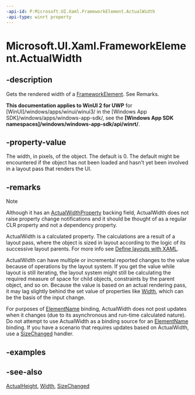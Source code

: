 ```yaml
---
-api-id: P:Microsoft.UI.Xaml.FrameworkElement.ActualWidth
-api-type: winrt property
---
```


<!-- Property syntax
public double ActualWidth { get; }
-->

# Microsoft.UI.Xaml.FrameworkElement.ActualWidth

## -description
Gets the rendered width of a [FrameworkElement](frameworkelement.md). See Remarks.

**This documentation applies to WinUI 2 for UWP** for [WinUI]/windows/apps/winui/winui3/ in the [Windows App SDK]/windows/apps/windows-app-sdk/, see the **[Windows App SDK namespaces]/windows/windows-app-sdk/api/winrt/**.

## -property-value
The width, in pixels, of the object. The default is 0. The default might be encountered if the object has not been loaded and hasn't yet been involved in a layout pass that renders the UI.

## -remarks
> [!NOTE]
> Although it has an [ActualWidthProperty](frameworkelement_actualwidthproperty.md) backing field, ActualWidth does not raise property change notifications and it should be thought of as a regular CLR property and not a dependency property.

ActualWidth is a calculated property. The calculations are a result of a layout pass, where the object is sized in layout according to the logic of its successive layout parents. For more info see [Define layouts with XAML](/windows/uwp/layout/layouts-with-xaml).


<!--BUG this is a terrible formoreinfo. Need meaty stuff about how layout actually works.-->
ActualWidth can have multiple or incremental reported changes to the value because of operations by the layout system. If you get the value while layout is still iterating, the layout system might still be calculating the required measure of space for child objects, constraints by the parent object, and so on. Because the value is based on an actual rendering pass, it may lag slightly behind the set value of properties like [Width](frameworkelement_width.md), which can be the basis of the input change.

For purposes of [ElementName](../microsoft.ui.xaml.data/binding_elementname.md) binding, ActualWidth does not post updates when it changes (due to its asynchronous and run-time calculated nature). Do not attempt to use ActualWidth as a binding source for an [ElementName](../microsoft.ui.xaml.data/binding_elementname.md) binding. If you have a scenario that requires updates based on ActualWidth, use a [SizeChanged](frameworkelement_sizechanged.md) handler.

## -examples

## -see-also
[ActualHeight](frameworkelement_actualheight.md), [Width](frameworkelement_width.md), [SizeChanged](frameworkelement_sizechanged.md)
